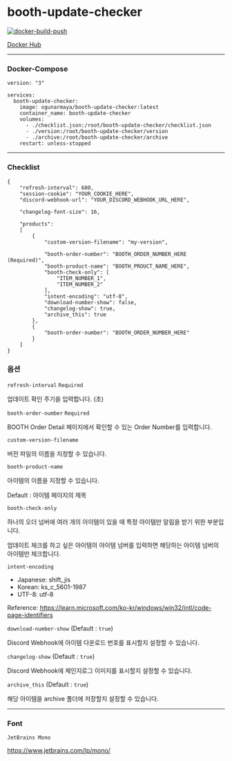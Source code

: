 # booth-update-checker

[![docker-build-push](https://github.com/5ignal/booth-update-checker/actions/workflows/docker-build-push.yml/badge.svg)](https://github.com/5ignal/booth-update-checker/actions/workflows/docker-build-push.yml)

[Docker Hub](https://hub.docker.com/r/ogunarmaya/booth-update-checker)

***
### Docker-Compose
```
version: "3"

services:
  booth-update-checker:
    image: ogunarmaya/booth-update-checker:latest
    container_name: booth-update-checker
    volumes:
      - ./checklist.json:/root/booth-update-checker/checklist.json
      - ./version:/root/booth-update-checker/version
      - ./archive:/root/booth-update-checker/archive
    restart: unless-stopped
```

---

### Checklist

```
{
    "refresh-interval": 600,
    "session-cookie": "YOUR_COOKIE_HERE",
    "discord-webhook-url": "YOUR_DISCORD_WEBHOOK_URL_HERE",

    "changelog-font-size": 16,

    "products":
    [
        {
            "custom-version-filename": "my-version",

            "booth-order-number": "BOOTH_ORDER_NUMBER_HERE (Required)",
            "booth-product-name": "BOOTH_PROUCT_NAME_HERE",
            "booth-check-only": [
                "ITEM_NUMBER_1",
                "ITEM_NUMBER_2"
            ],
            "intent-encoding": "utf-8",
            "download-number-show": false,
            "changelog-show": true,
            "archive_this": true
        },
        {
            "booth-order-number": "BOOTH_ORDER_NUMBER_HERE"
        }
    ]
}
```

### 옵션

`refresh-interval` `Required`

업데이트 확인 주기을 입력합니다. (초)

`booth-order-number` `Required`

BOOTH Order Detail 페이지에서 확인할 수 있는 Order Number를 입력합니다.

`custom-version-filename`

버전 파일의 이름을 지정할 수 있습니다.

`booth-product-name`

아이템의 이름을 지정할 수 있습니다.

Default : 아이템 페이지의 제목

`booth-check-only`

하나의 오더 넘버에 여러 개의 아이템이 있을 때 특정 아이템만 알림을 받기 위한 부분입니다.

업데이트 체크를 하고 싶은 아이템의 아이템 넘버를 입력하면 해당하는 아이템 넘버의 아이템만 체크합니다.

`intent-encoding`

- Japanese: shift_jis
- Korean: ks_c_5601-1987
- UTF-8: utf-8

Reference: https://learn.microsoft.com/ko-kr/windows/win32/intl/code-page-identifiers

`download-number-show` (Default : `true`)

Discord Webhook에 아이템 다운로드 번호를 표시할지 설정할 수 있습니다.

`changelog-show` (Default : `true`)

Discord Webhook에 체인지로그 이미지를 표시할지 설정할 수 있습니다.

`archive_this` (Default : `true`)

해당 아이템을 archive 폴더에 저장할지 설정할 수 있습니다.

---
### Font
`JetBrains Mono`

https://www.jetbrains.com/lp/mono/
